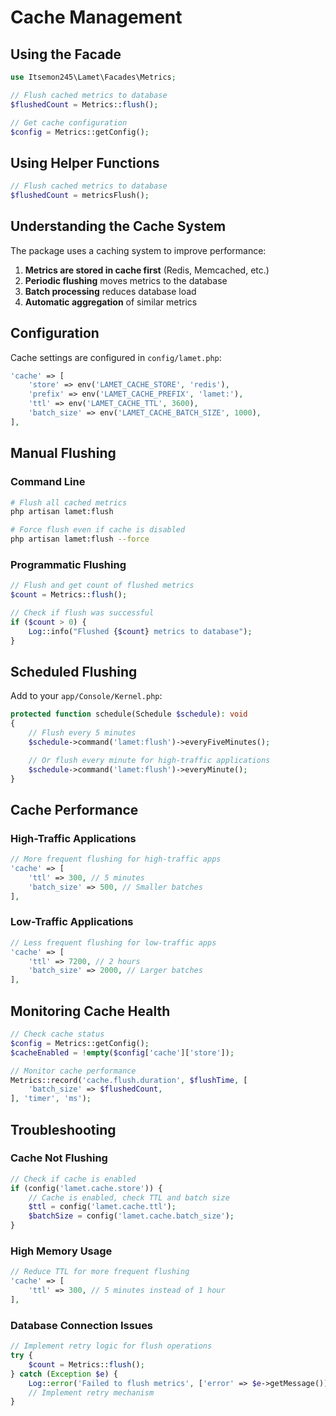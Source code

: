# Cache Management

## Using the Facade

```php
use Itsemon245\Lamet\Facades\Metrics;

// Flush cached metrics to database
$flushedCount = Metrics::flush();

// Get cache configuration
$config = Metrics::getConfig();
```

## Using Helper Functions

```php
// Flush cached metrics to database
$flushedCount = metricsFlush();
```

## Understanding the Cache System

The package uses a caching system to improve performance:

1. **Metrics are stored in cache first** (Redis, Memcached, etc.)
2. **Periodic flushing** moves metrics to the database
3. **Batch processing** reduces database load
4. **Automatic aggregation** of similar metrics

## Configuration

Cache settings are configured in `config/lamet.php`:

```php
'cache' => [
    'store' => env('LAMET_CACHE_STORE', 'redis'),
    'prefix' => env('LAMET_CACHE_PREFIX', 'lamet:'),
    'ttl' => env('LAMET_CACHE_TTL', 3600),
    'batch_size' => env('LAMET_CACHE_BATCH_SIZE', 1000),
],
```

## Manual Flushing

### Command Line

```bash
# Flush all cached metrics
php artisan lamet:flush

# Force flush even if cache is disabled
php artisan lamet:flush --force
```

### Programmatic Flushing

```php
// Flush and get count of flushed metrics
$count = Metrics::flush();

// Check if flush was successful
if ($count > 0) {
    Log::info("Flushed {$count} metrics to database");
}
```

## Scheduled Flushing

Add to your `app/Console/Kernel.php`:

```php
protected function schedule(Schedule $schedule): void
{
    // Flush every 5 minutes
    $schedule->command('lamet:flush')->everyFiveMinutes();

    // Or flush every minute for high-traffic applications
    $schedule->command('lamet:flush')->everyMinute();
}
```

## Cache Performance

### High-Traffic Applications

```php
// More frequent flushing for high-traffic apps
'cache' => [
    'ttl' => 300, // 5 minutes
    'batch_size' => 500, // Smaller batches
],
```

### Low-Traffic Applications

```php
// Less frequent flushing for low-traffic apps
'cache' => [
    'ttl' => 7200, // 2 hours
    'batch_size' => 2000, // Larger batches
],
```

## Monitoring Cache Health

```php
// Check cache status
$config = Metrics::getConfig();
$cacheEnabled = !empty($config['cache']['store']);

// Monitor cache performance
Metrics::record('cache.flush.duration', $flushTime, [
    'batch_size' => $flushedCount,
], 'timer', 'ms');
```

## Troubleshooting

### Cache Not Flushing

```php
// Check if cache is enabled
if (config('lamet.cache.store')) {
    // Cache is enabled, check TTL and batch size
    $ttl = config('lamet.cache.ttl');
    $batchSize = config('lamet.cache.batch_size');
}
```

### High Memory Usage

```php
// Reduce TTL for more frequent flushing
'cache' => [
    'ttl' => 300, // 5 minutes instead of 1 hour
],
```

### Database Connection Issues

```php
// Implement retry logic for flush operations
try {
    $count = Metrics::flush();
} catch (Exception $e) {
    Log::error('Failed to flush metrics', ['error' => $e->getMessage()]);
    // Implement retry mechanism
}
```
